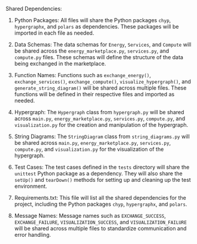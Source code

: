 Shared Dependencies:

1. Python Packages: All files will share the Python packages `chyp`, `hypergraphx`, and `polars` as dependencies. These packages will be imported in each file as needed.

2. Data Schemas: The data schemas for `Energy`, `Services`, and `Compute` will be shared across the `energy_marketplace.py`, `services.py`, and `compute.py` files. These schemas will define the structure of the data being exchanged in the marketplace.

3. Function Names: Functions such as `exchange_energy()`, `exchange_services()`, `exchange_compute()`, `visualize_hypergraph()`, and `generate_string_diagram()` will be shared across multiple files. These functions will be defined in their respective files and imported as needed.

4. Hypergraph: The `Hypergraph` class from `hypergraph.py` will be shared across `main.py`, `energy_marketplace.py`, `services.py`, `compute.py`, and `visualization.py` for the creation and manipulation of the hypergraph.

5. String Diagrams: The `StringDiagram` class from `string_diagrams.py` will be shared across `main.py`, `energy_marketplace.py`, `services.py`, `compute.py`, and `visualization.py` for the visualization of the hypergraph.

6. Test Cases: The test cases defined in the `tests` directory will share the `unittest` Python package as a dependency. They will also share the `setUp()` and `tearDown()` methods for setting up and cleaning up the test environment.

7. Requirements.txt: This file will list all the shared dependencies for the project, including the Python packages `chyp`, `hypergraphx`, and `polars`.

8. Message Names: Message names such as `EXCHANGE_SUCCESS`, `EXCHANGE_FAILURE`, `VISUALIZATION_SUCCESS`, and `VISUALIZATION_FAILURE` will be shared across multiple files to standardize communication and error handling.